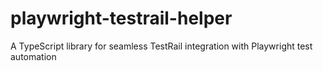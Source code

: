 # playwright-testrail-helper
A TypeScript library for seamless TestRail integration with Playwright test automation
